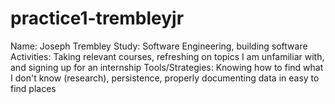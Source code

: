 # practice1-trembleyjr

Name: Joseph Trembley
Study: Software Engineering, building software
Activities: Taking relevant courses, refreshing on topics I am unfamiliar with, and signing up for an internship
Tools/Strategies: Knowing how to find what I don't know (research), persistence, properly documenting data in easy to find places
